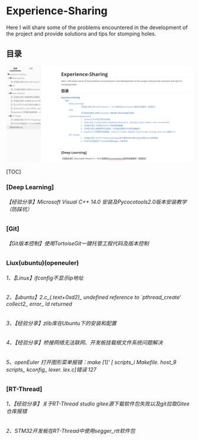 # Experience-Sharing
Here I will share some of the problems encountered in the development of the project and provide solutions and tips for stomping holes.
## 目录

![](https://raw.githubusercontent.com/kurisaW/picbed/main/img/202209201644108.png)

[TOC]
### [Deep Learning]
###### 【经验分享】Microsoft Visual C++ 14.0 安装及Pycocotools2.0版本安装教学（防踩坑）

### [Git]
###### 【Git版本控制】使用TortoiseGit一键托管工程代码及版本控制

### Liux(ubuntu)(openeuler)
###### 1、【Linux】ifconfig不显示ip地址
###### 2、【ubuntu】2.c_(.text+0xd2)_ undefined reference to `pthread_create‘ collect2_ error_ ld returned
###### 3、【经验分享】zlib库在Ubuntu下的安装和配置

###### 4、【经验分享】桥接网络无法联网、开发板挂载根文件系统问题解决
###### 5、openEuler 打开图形菜单报错：make [1]_‘ [ scripts_i Makefile. host_9_ scripts_ kconfig_ lexer. lex.c]错误 127

### [RT-Thread]
###### 1、【经验分享】关于RT-Thread studio gitee源下载软件包失败以及git拉取Gitee仓库报错
###### 2、STM32开发板在RT-Thread中使用segger_rtt软件包

